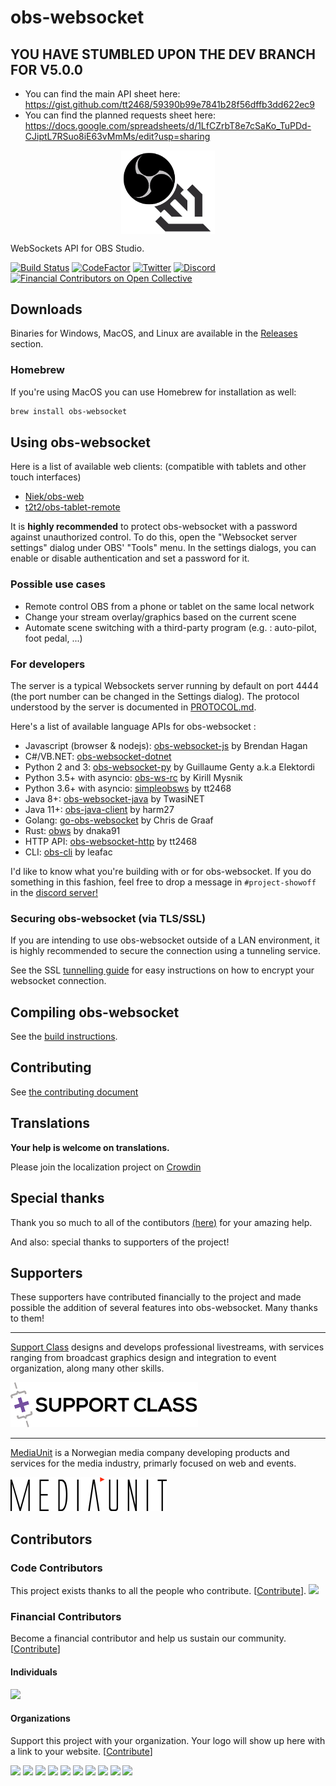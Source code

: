 # obs-websocket

## YOU HAVE STUMBLED UPON THE DEV BRANCH FOR V5.0.0

- You can find the main API sheet here: https://gist.github.com/tt2468/59390b99e7841b28f56dffb3dd622ec9
- You can find the planned requests sheet here: https://docs.google.com/spreadsheets/d/1LfCZrbT8e7cSaKo_TuPDd-CJiptL7RSuo8iE63vMmMs/edit?usp=sharing


<p align="center">
  <img src="/.github/images/obsws_logo.png" width=150 align="center">
</p>

WebSockets API for OBS Studio.

[![Build Status](https://dev.azure.com/Palakis/obs-websocket/_apis/build/status/Palakis.obs-websocket?branchName=4.x-current)](https://dev.azure.com/Palakis/obs-websocket/_build/latest?definitionId=2&branchName=4.x-current)
[![CodeFactor](https://www.codefactor.io/repository/github/palakis/obs-websocket/badge)](https://www.codefactor.io/repository/github/palakis/obs-websocket)
[![Twitter](https://img.shields.io/twitter/url/https/twitter.com/fold_left.svg?style=social&label=Follow%20%40LePalakis)](https://twitter.com/LePalakis)
[![Discord](https://img.shields.io/discord/715691013825364120.svg?label=&logo=discord&logoColor=ffffff&color=7389D8&labelColor=6A7EC2)](https://discord.gg/WBaSQ3A)
[![Financial Contributors on Open Collective](https://opencollective.com/obs-websocket/all/badge.svg?label=financial+contributors)](https://opencollective.com/obs-websocket)

## Downloads

Binaries for Windows, MacOS, and Linux are available in the [Releases](https://github.com/Palakis/obs-websocket/releases) section.

### Homebrew

If you're using MacOS you can use Homebrew for installation as well:

```sh
brew install obs-websocket
```

## Using obs-websocket

Here is a list of available web clients: (compatible with tablets and other touch interfaces)

- [Niek/obs-web](https://github.com/Niek/obs-web)
- [t2t2/obs-tablet-remote](https://github.com/t2t2/obs-tablet-remote)

It is **highly recommended** to protect obs-websocket with a password against unauthorized control. To do this, open the "Websocket server settings" dialog under OBS' "Tools" menu. In the settings dialogs, you can enable or disable authentication and set a password for it.

### Possible use cases

- Remote control OBS from a phone or tablet on the same local network
- Change your stream overlay/graphics based on the current scene
- Automate scene switching with a third-party program (e.g. : auto-pilot, foot pedal, ...)

### For developers

The server is a typical Websockets server running by default on port 4444 (the port number can be changed in the Settings dialog).
The protocol understood by the server is documented in [PROTOCOL.md](docs/generated/protocol.md).

Here's a list of available language APIs for obs-websocket :
- Javascript (browser & nodejs): [obs-websocket-js](https://github.com/haganbmj/obs-websocket-js) by Brendan Hagan
- C#/VB.NET: [obs-websocket-dotnet](https://github.com/Palakis/obs-websocket-dotnet)
- Python 2 and 3: [obs-websocket-py](https://github.com/Elektordi/obs-websocket-py) by Guillaume Genty a.k.a Elektordi
- Python 3.5+ with asyncio: [obs-ws-rc](https://github.com/KirillMysnik/obs-ws-rc) by Kirill Mysnik
- Python 3.6+ with asyncio: [simpleobsws](https://github.com/IRLToolkit/simpleobsws) by tt2468
- Java 8+: [obs-websocket-java](https://github.com/Twasi/websocket-obs-java) by TwasiNET
- Java 11+: [obs-java-client](https://github.com/harm27/obs-java-client) by harm27
- Golang: [go-obs-websocket](https://github.com/christopher-dG/go-obs-websocket) by Chris de Graaf
- Rust: [obws](https://github.com/dnaka91/obws) by dnaka91
- HTTP API: [obs-websocket-http](https://github.com/IRLToolkit/obs-websocket-http) by tt2468
- CLI: [obs-cli](https://github.com/leafac/obs-cli) by leafac

I'd like to know what you're building with or for obs-websocket. If you do something in this fashion, feel free to drop a message in `#project-showoff` in the [discord server!](https://discord.gg/WBaSQ3A)

### Securing obs-websocket (via TLS/SSL)

If you are intending to use obs-websocket outside of a LAN environment, it is highly recommended to secure the connection using a tunneling service.

See the SSL [tunnelling guide](SSL-TUNNELLING.md) for easy instructions on how to encrypt your websocket connection.

## Compiling obs-websocket

See the [build instructions](BUILDING.md).

## Contributing

See [the contributing document](/CONTRIBUTING.md)

## Translations

**Your help is welcome on translations.**

Please join the localization project on [Crowdin](https://crowdin.com/project/obs-websocket)

## Special thanks

Thank you so much to all of the contibutors [(here)](https://github.com/Palakis/obs-websocket/graphs/contributors) for your amazing help.

And also: special thanks to supporters of the project!

## Supporters

These supporters have contributed financially to the project and made possible the addition of several features into obs-websocket. Many thanks to them!

---

[Support Class](http://supportclass.net) designs and develops professional livestreams, with services ranging from broadcast graphics design and integration to event organization, along many other skills.

[![Support Class](.github/images/supportclass_logo_blacktext.png)](http://supportclass.net)

---

[MediaUnit](http://www.mediaunit.no) is a Norwegian media company developing products and services for the media industry, primarly focused on web and events.

[![MediaUnit](.github/images/mediaunit_logo_black.png)](http://www.mediaunit.no/)

## Contributors

### Code Contributors

This project exists thanks to all the people who contribute. [[Contribute](CONTRIBUTING.md)].
<a href="https://github.com/Palakis/obs-websocket/graphs/contributors"><img src="https://opencollective.com/obs-websocket/contributors.svg?width=890&button=false" /></a>

### Financial Contributors

Become a financial contributor and help us sustain our community. [[Contribute](https://opencollective.com/obs-websocket/contribute)]

#### Individuals

<a href="https://opencollective.com/obs-websocket"><img src="https://opencollective.com/obs-websocket/individuals.svg?width=890"></a>

#### Organizations

Support this project with your organization. Your logo will show up here with a link to your website. [[Contribute](https://opencollective.com/obs-websocket/contribute)]

<a href="https://opencollective.com/obs-websocket/organization/0/website"><img src="https://opencollective.com/obs-websocket/organization/0/avatar.svg"></a>
<a href="https://opencollective.com/obs-websocket/organization/1/website"><img src="https://opencollective.com/obs-websocket/organization/1/avatar.svg"></a>
<a href="https://opencollective.com/obs-websocket/organization/2/website"><img src="https://opencollective.com/obs-websocket/organization/2/avatar.svg"></a>
<a href="https://opencollective.com/obs-websocket/organization/3/website"><img src="https://opencollective.com/obs-websocket/organization/3/avatar.svg"></a>
<a href="https://opencollective.com/obs-websocket/organization/4/website"><img src="https://opencollective.com/obs-websocket/organization/4/avatar.svg"></a>
<a href="https://opencollective.com/obs-websocket/organization/5/website"><img src="https://opencollective.com/obs-websocket/organization/5/avatar.svg"></a>
<a href="https://opencollective.com/obs-websocket/organization/6/website"><img src="https://opencollective.com/obs-websocket/organization/6/avatar.svg"></a>
<a href="https://opencollective.com/obs-websocket/organization/7/website"><img src="https://opencollective.com/obs-websocket/organization/7/avatar.svg"></a>
<a href="https://opencollective.com/obs-websocket/organization/8/website"><img src="https://opencollective.com/obs-websocket/organization/8/avatar.svg"></a>
<a href="https://opencollective.com/obs-websocket/organization/9/website"><img src="https://opencollective.com/obs-websocket/organization/9/avatar.svg"></a>
